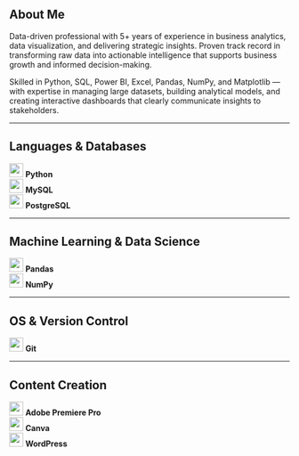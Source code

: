 ## About Me
Data-driven professional with 5+ years of experience in business analytics, data visualization, and delivering strategic insights. Proven track record in transforming raw data into actionable intelligence that supports business growth and informed decision-making.

Skilled in Python, SQL, Power BI, Excel, Pandas, NumPy, and Matplotlib — with expertise in managing large datasets, building analytical models, and creating interactive dashboards that clearly communicate insights to stakeholders.

<hr>

## **Languages & Databases**  
<img src="https://skillicons.dev/icons?i=python" width="25"/> **Python**  
<img src="https://skillicons.dev/icons?i=mysql" width="25"/> **MySQL**  
<img src="https://skillicons.dev/icons?i=postgres" width="25"/> **PostgreSQL**  

<hr>

## **Machine Learning & Data Science**  
<img src="https://upload.wikimedia.org/wikipedia/commons/2/22/Pandas_mark.svg" width="25"/> **Pandas**  
<img src="https://upload.wikimedia.org/wikipedia/commons/3/31/NumPy_logo_2020.svg" width="25"/> **NumPy**  

<hr>

## **OS & Version Control**  
<img src="https://skillicons.dev/icons?i=git" width="25"/> **Git**  

<hr>

## **Content Creation**  
<img src="https://upload.wikimedia.org/wikipedia/commons/4/40/Adobe_Premiere_Pro_CC_icon.svg" width="25"/> **Adobe Premiere Pro**  
<img src="https://upload.wikimedia.org/wikipedia/commons/0/08/Canva_icon_2021.svg" width="25"/> **Canva**  
<img src="https://skillicons.dev/icons?i=wordpress" width="25"/> **WordPress**  
